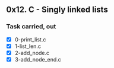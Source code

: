 ## 0x12. C - Singly linked lists
### Task carried, out
- [x] 0-print_list.c
- [x] 1-list_len.c
- [x] 2-add_node.c
- [x] 3-add_node_end.c
